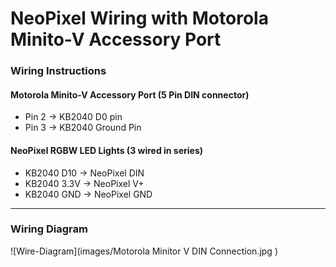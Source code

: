 # NeoPixel Wiring with Motorola Minito-V Accessory Port

### Wiring Instructions

#### Motorola Minito-V Accessory Port (5 Pin DIN connector)
- Pin 2 → KB2040 D0 pin  
- Pin 3 → KB2040 Ground Pin  

#### NeoPixel RGBW LED Lights (3 wired in series)
- KB2040 D10 → NeoPixel DIN  
- KB2040 3.3V → NeoPixel V+  
- KB2040 GND → NeoPixel GND  

---

### Wiring Diagram
![Wire-Diagram](images/Motorola Minitor V DIN Connection.jpg )


